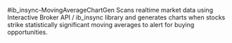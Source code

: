#ib_insync-MovingAverageChartGen
Scans realtime market data using Interactive Broker API / ib_insync library and generates charts when stocks strike statistically significant moving averages to alert for buying opportunities.
